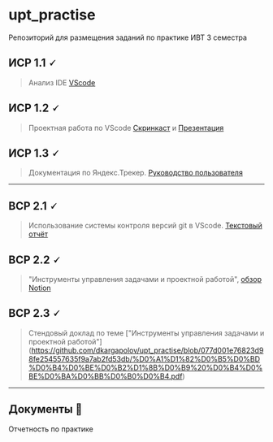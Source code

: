 # upt_practise
Репозиторий для размещения заданий по практике ИВТ 3 семестра

## ИСР 1.1 🗸

> Анализ IDE [VScode](https://github.com/dkargapolov/upt_practise/blob/df181af42583bc6e7ae1d9fa3585ee9d572ccc40/%D0%9E%D0%B1%D0%B7%D0%BE%D1%80%20VScode.pdf)


## ИСР 1.2 🗸

>Проектная работа по VScode [Скринкаст]() и [Презентация](https://docs.google.com/presentation/d/13fpvm7Od1NqXCtQPd-VcxG3Wkcus6MiUQOJB-azhpvI/edit?usp=sharing)

## ИСР 1.3 🗸

>Документация по Яндекс.Трекер.
[Руководство пользователя](https://github.com/dkargapolov/upt_practise/blob/44051fe024797093b0ff53e6e4dd4222fbc4e240/%D0%9E%D0%B1%D0%B7%D0%BE%D1%80%20%D0%AF%D0%BD%D0%B4%D0%B5%D0%BA%D1%81.%D0%A2%D1%80%D0%B5%D0%BA%D0%B5%D1%80'%D0%B0.pdf)
-------------------------------------

## ВСР 2.1 🗸

>Использование системы контроля версий git в VScode.
[Текстовый отчёт](https://github.com/dkargapolov/upt_practise/blob/df181af42583bc6e7ae1d9fa3585ee9d572ccc40/%D0%9E%D0%B1%D0%B7%D0%BE%D1%80_%D1%80%D0%B0%D0%B1%D0%BE%D1%82%D1%8B_%D1%81_git.pdf)

## ВСР 2.2 🗸

>"Инструменты управления задачами и проектной работой",  [обзор Notion](https://github.com/dkargapolov/upt_practise/blob/df181af42583bc6e7ae1d9fa3585ee9d572ccc40/%D0%9E%D0%B1%D0%B7%D0%BE%D1%80%20Notion.pdf)
    
    
## ВСР 2.3 🗸

> Стендовый доклад по теме ["Инструменты управления задачами и проектной работой"] (https://github.com/dkargapolov/upt_practise/blob/077d001e76823d98fe254557635f9a7ab2fd53db/%D0%A1%D1%82%D0%B5%D0%BD%D0%B4%D0%BE%D0%B2%D1%8B%D0%B9%20%D0%B4%D0%BE%D0%BA%D0%BB%D0%B0%D0%B4.pdf)

-------------------------------------

## Документы 📂

Отчетность по практике 
